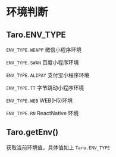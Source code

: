 # 环境判断

## Taro.ENV_TYPE

`ENV_TYPE.WEAPP` 微信小程序环境

`ENV_TYPE.SWAN` 百度小程序环境

`ENV_TYPE.ALIPAY` 支付宝小程序环境

`ENV_TYPE.TT` 字节跳动小程序环境

`ENV_TYPE.WEB` WEB(H5)环境

`ENV_TYPE.RN` ReactNative 环境

## Taro.getEnv()

获取当前环境值，具体值如上 `Taro.ENV_TYPE`